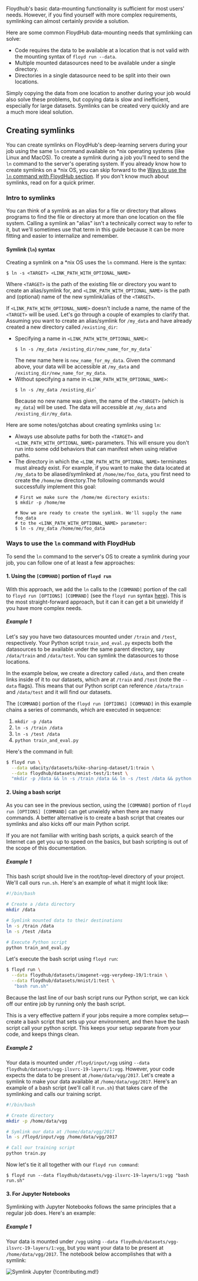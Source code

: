 Floydhub's basic data-mounting functionality is sufficient for most users'
needs. However, if you find yourself with more complex requirements, symlinking
can almost certainly provide a solution.

Here are some common FloydHub data-mounting needs that symlinking can solve:

  - Code requires the data to be available at a location that is not valid with
    the mounting syntax of `floyd run --data`.
  - Multiple mounted datasources need to be available under a single directory.
  - Directories in a single datasource need to be split into their own
    locations.

Simply copying the data from one location to another during your job would also
solve these problems, but copying data is slow and inefficient, especially for
large datasets. Symlinks can be created very quickly and are a much more ideal
solution.

## Creating symlinks
You can create symlinks on FloydHub's deep-learning servers during your job
using the same `ln` command available on \*nix operating systems (like Linux
and MacOS). To create a symlink during a job you'll need to send the `ln`
command to the server's operating system. If you already know how to create
symlinks on a \*nix OS, you can skip forward to the [Ways to use the `ln`
command with FloydHub section](#ways-to-use-the-ln-command-with-floydhub). If
you don't know much about symlinks, read on for a quick primer.

### Intro to symlinks
You can think of a symlink as an alias for a file or directory that allows
programs to find the file or directory at more than one location on the file
system. Calling a symlink an "alias" isn't a technically correct way to refer
to it, but we'll sometimes use that term in this guide because it can be more
fitting and easier to internalize and remember.

#### Symlink (`ln`) syntax
Creating a symlink on a \*nix OS uses the `ln` command. Here is the syntax:
```
$ ln -s <TARGET> <LINK_PATH_WITH_OPTIONAL_NAME>
```

Where `<TARGET>` is the path of the existing file or directory you want to
create an alias/symlink for, and `<LINK_PATH_WITH_OPTIONAL_NAME>` is the path
and (optional) name of the new symlink/alias of the `<TARGET>`.

If `<LINK_PATH_WITH_OPTIONAL_NAME>` doesn't include a name, the name of the
`<TARGET>` will be used. Let's go through a couple of examples to clarify that.
Assuming you want to create an alias/symlink for `/my_data` and have already
created a new directory called `/existing_dir`:

  - Specifying a name in `<LINK_PATH_WITH_OPTIONAL_NAME>`:
    ```
    $ ln -s /my_data /existing_dir/new_name_for_my_data`
    ```
    The new name here is `new_name_for_my_data`. Given the command above, your
    data will be accessible at `/my_data` and
    `/existing_dir/new_name_for_my_data`.
  - Without specifying a name in `<LINK_PATH_WITH_OPTIONAL_NAME>`:
    ```
    $ ln -s /my_data /existing_dir`
    ```
    Because no new name was given, the name of the `<TARGET>` (which is
    `my_data`) will be used. The data will accessible at `/my_data` and
    `/existing_dir/my_data`.

Here are some notes/gotchas about creating symlinks using `ln`:

  - Always use absolute paths for both the `<TARGET>` and
    `<LINK_PATH_WITH_OPTIONAL_NAME>` parameters. This will ensure you don't run
    into some odd behaviors that can manifest when using relative paths.
  - The directory in which the `<LINK_PATH_WITH_OPTIONAL_NAME>` terminates must
    already exist. For example, if you want to make the data located at
    `/my_data` to be aliased/symlinked at `/home/me/foo_data`, you first need
    to create the `/home/me` directory.The following commands would
    successfully implement this goal:
    ```
    # First we make sure the /home/me directory exists:
    $ mkdir -p /home/me

    # Now we are ready to create the symlink. We'll supply the name foo_data
    # to the <LINK_PATH_WITH_OPTIONAL_NAME> parameter:
    $ ln -s /my_data /home/me/foo_data
    ```

### Ways to use the `ln` command with FloydHub

To send the `ln` command to the server's OS to create a symlink during your
job, you can follow one of at least a few approaches:

#### 1. Using the `[COMMAND]` portion of `floyd run`

With this approach, we add the `ln` calls to the `[COMMAND]` portion of the
call to `floyd run [OPTIONS] [COMMAND]` (see the `floyd run` syntax
[here](../../commands/run.md)). This is the most straight-forward approach, but
it can it can get a bit unwieldy if you have more complex needs.

##### Example 1

Let's say you have two datasources mounted under `/train` and `/test`,
respectively. Your Python script `train_and_eval.py` expects both the
datasources to be available under the same parent directory, say `/data/train`
and `/data/test`. You can symlink the datasources to those locations.

In the example below, we create a directory called `/data`, and then create
links inside of it to our datasets, which are at `/train` and `/test` (note the
`--data` flags). This means that our Python script can reference `/data/train`
and `/data/test` and it will find our datasets.

The `[COMMAND]` portion of the `floyd run [OPTIONS] [COMMAND]` in this example
chains a series of commands, which are executed in sequence:

1. `mkdir -p /data`
2. `ln -s /train /data`
3. `ln -s /test /data`
4. `python train_and_eval.py`

Here's the command in full:

```bash
$ floyd run \
  --data udacity/datasets/bike-sharing-dataset/1:train \
  --data floydhub/datasets/mnist-test/1:test \
  "mkdir -p /data && ln -s /train /data && ln -s /test /data && python train_and_eval.py"
```

#### 2. Using a bash script

As you can see in the previous section, using the `[COMMAND]` portion of `floyd
run [OPTIONS] [COMMAND]` can get unwieldy when there are many commands. A
better alternative is to create a bash script that creates our symlinks and
also kicks off our main Python script.

If you are not familiar with writing bash scripts, a quick search of the
Internet can get you up to speed on the basics, but bash scripting is out of
the scope of this documentation.

##### Example 1

This bash script should live in the root/top-level directory of your project.
We'll call ours `run.sh`. Here's an example of what it might look like:

```bash
#!/bin/bash

# Create a /data directory
mkdir /data

# Symlink mounted data to their destinations
ln -s /train /data
ln -s /test /data

# Execute Python script
python train_and_eval.py
```

Let's execute the bash script using `floyd run`:

```bash
$ floyd run \
  --data floydhub/datasets/imagenet-vgg-verydeep-19/1:train \
  --data floydhub/datasets/mnist/1:test \
   "bash run.sh"
```

Because the last line of our bash script runs our Python script, we can kick
off our entire job by running only the bash script.

This is a very effective pattern if your jobs require a more complex
setup—create a bash script that sets up your environment, and then have the
bash script call your python script. This keeps your setup separate from your
code, and keeps things clean.

##### Example 2

Your data is mounted under `/floyd/input/vgg` using `--data
floydhub/datasets/vgg-ilsvrc-19-layers/1:vgg`. However, your code expects the
data to be present at `/home/data/vgg/2017`. Let's create a symlink to make
your data available at `/home/data/vgg/2017`. Here's an example of a bash
script (we'll call it `run.sh`) that takes care of the symlinking and
calls our training script.

```bash
#!/bin/bash

# Create directory
mkdir -p /home/data/vgg

# Symlink our data at /home/data/vgg/2017
ln -s /floyd/input/vgg /home/data/vgg/2017

# Call our training script
python train.py
```

Now let's tie it all together with our `floyd run command`:

```
$ floyd run --data floydhub/datasets/vgg-ilsvrc-19-layers/1:vgg "bash run.sh"
```

#### 3. For Jupyter Notebooks
Symlinking with Jupyter Notebooks follows the same principles that a regular
job does. Here's an example:

##### Example 1
Your data is mounted under `/vgg` using `--data
floydhub/datasets/vgg-ilsvrc-19-layers/1:vgg`, but you want your data to be
present at `/home/data/vgg/2017`. The notebook below accomplishes that with a
symlink:

![Symlink Jupyter](../../img/symlink_jupyter.jpg)
{!contributing.md!}


